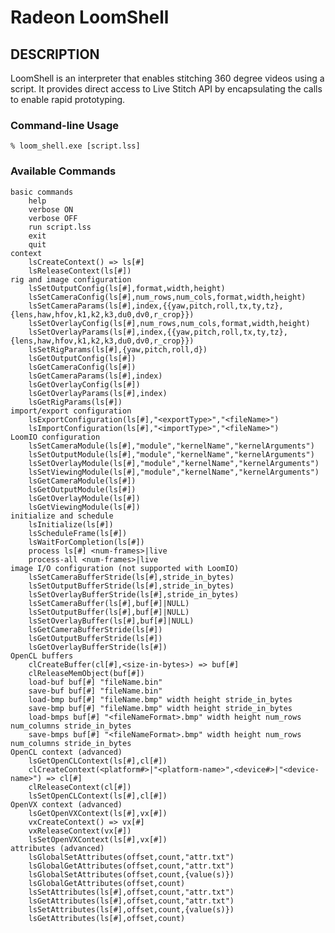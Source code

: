# Radeon LoomShell

## DESCRIPTION
LoomShell is an interpreter that enables stitching 360 degree videos using a script. It provides direct access to Live Stitch API by encapsulating the calls to enable rapid prototyping.

### Command-line Usage
    % loom_shell.exe [script.lss]

### Available Commands
    basic commands
        help
        verbose ON
        verbose OFF
        run script.lss
        exit
        quit
    context
        lsCreateContext() => ls[#]
        lsReleaseContext(ls[#])
    rig and image configuration
        lsSetOutputConfig(ls[#],format,width,height)
        lsSetCameraConfig(ls[#],num_rows,num_cols,format,width,height)
        lsSetCameraParams(ls[#],index,{{yaw,pitch,roll,tx,ty,tz},{lens,haw,hfov,k1,k2,k3,du0,dv0,r_crop}})
        lsSetOverlayConfig(ls[#],num_rows,num_cols,format,width,height)
        lsSetOverlayParams(ls[#],index,{{yaw,pitch,roll,tx,ty,tz},{lens,haw,hfov,k1,k2,k3,du0,dv0,r_crop}})
        lsSetRigParams(ls[#],{yaw,pitch,roll,d})
        lsGetOutputConfig(ls[#])
        lsGetCameraConfig(ls[#])
        lsGetCameraParams(ls[#],index)
        lsGetOverlayConfig(ls[#])
        lsGetOverlayParams(ls[#],index)
        lsGetRigParams(ls[#])
    import/export configuration
        lsExportConfiguration(ls[#],"<exportType>","<fileName>")
        lsImportConfiguration(ls[#],"<importType>","<fileName>")
    LoomIO configuration
        lsSetCameraModule(ls[#],"module","kernelName","kernelArguments")
        lsSetOutputModule(ls[#],"module","kernelName","kernelArguments")
        lsSetOverlayModule(ls[#],"module","kernelName","kernelArguments")
        lsSetViewingModule(ls[#],"module","kernelName","kernelArguments")
        lsGetCameraModule(ls[#])
        lsGetOutputModule(ls[#])
        lsGetOverlayModule(ls[#])
        lsGetViewingModule(ls[#])
    initialize and schedule
        lsInitialize(ls[#])
        lsScheduleFrame(ls[#])
        lsWaitForCompletion(ls[#])
        process ls[#] <num-frames>|live
        process-all <num-frames>|live
    image I/O configuration (not supported with LoomIO)
        lsSetCameraBufferStride(ls[#],stride_in_bytes)
        lsSetOutputBufferStride(ls[#],stride_in_bytes)
        lsSetOverlayBufferStride(ls[#],stride_in_bytes)
        lsSetCameraBuffer(ls[#],buf[#]|NULL)
        lsSetOutputBuffer(ls[#],buf[#]|NULL)
        lsSetOverlayBuffer(ls[#],buf[#]|NULL)
        lsGetCameraBufferStride(ls[#])
        lsGetOutputBufferStride(ls[#])
        lsGetOverlayBufferStride(ls[#])
    OpenCL buffers
        clCreateBuffer(cl[#],<size-in-bytes>) => buf[#]
        clReleaseMemObject(buf[#])
        load-buf buf[#] "fileName.bin"
        save-buf buf[#] "fileName.bin"
        load-bmp buf[#] "fileName.bmp" width height stride_in_bytes
        save-bmp buf[#] "fileName.bmp" width height stride_in_bytes
        load-bmps buf[#] "<fileNameFormat>.bmp" width height num_rows num_columns stride_in_bytes
        save-bmps buf[#] "<fileNameFormat>.bmp" width height num_rows num_columns stride_in_bytes
    OpenCL context (advanced)
        lsGetOpenCLContext(ls[#],cl[#])
        clCreateContext(<platform#>|"<platform-name>",<device#>|"<device-name>") => cl[#]
        clReleaseContext(cl[#])
        lsSetOpenCLContext(ls[#],cl[#])
    OpenVX context (advanced)
        lsGetOpenVXContext(ls[#],vx[#])
        vxCreateContext() => vx[#]
        vxReleaseContext(vx[#])
        lsSetOpenVXContext(ls[#],vx[#])
    attributes (advanced)
        lsGlobalSetAttributes(offset,count,"attr.txt")
        lsGlobalGetAttributes(offset,count,"attr.txt")
        lsGlobalSetAttributes(offset,count,{value(s)})
        lsGlobalGetAttributes(offset,count)
        lsSetAttributes(ls[#],offset,count,"attr.txt")
        lsGetAttributes(ls[#],offset,count,"attr.txt")
        lsSetAttributes(ls[#],offset,count,{value(s)})
        lsGetAttributes(ls[#],offset,count)
